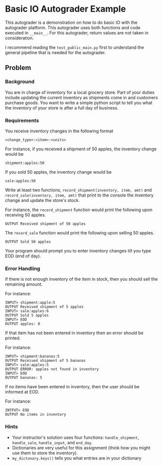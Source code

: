 # Basic IO Autograder Example

This autograder is a demonstration on how to do basic IO with the autograder platform.
This autograder uses both functions and code executed in `__main__`. For this autograder, return values
are not taken in consideration.

I recommend reading the `test_public_main.py` first to understand the general pipeline
that is needed for the autograder.


## Problem

### Background

You are in charge of inventory for a local grocery store. Part of your duties include updating the current inventory as 
shipments come in and customers purchase goods. You want to write a simple python script to tell you what the inventory 
of your store is after a full day of business.

### Requirements
You receive inventory changes in the following format
```text
<change_type>:<item>:<units>
```

For instance, if you received a shipment of 50 apples, the inventory change would be

```text
shipment:apples:50
```

If you sold 50 apples, the inventory change would be
```text
sale:apples:50
```

Write at least two functions, `record_shipment(inventory, item, amt)` and `record_sale(inventory, item, amt)` that print to the console the 
inventory change and update the store's stock.

For instance, the `record_shipment` function would print the following upon receiving 50 apples.
```text
OUTPUT Received shipment of 50 apples
```

The `record_sale` function would print the following upon selling 50 apples.

```text
OUTPUT Sold 50 apples
```

Your program should prompt you to enter inventory changes till you type EOD (end of day).

### Error Handling
If there is not enough inventory of the item in stock, then you should sell the remaining amount.

For instance:

```text
INPUT> shipment:apple:5
OUTPUT Received shipment of 5 apples
INPUT> sale:apples:6
OUTPUT Sold 5 apples
INPUT> EOD
OUTPUT apples: 0
```

If that item has not been entered in inventory then an error should be printed.

For instance:

```text
INPUT> shipment:bananas:5
OUTPUT Received shipment of 5 bananas
INPUT> sale:apples:5
OUTPUT ERROR: apples not found in inventory
INPUT> EOD
OUTPUT bananas: 5
```


If no items have been entered in inventory, then the user should be informed at EOD.

For instance:

```text
INTPUT> EOD
OUTPUT No items in inventory
```


### Hints

- Your instructor's solution uses four functions: `handle_shipment`, `handle_sale`, `handle_input`, and `end_day`.
- Dictionaries are very useful for this assignment (think how you might use them to store the inventory).
- `my_dictonary.keys()` tells you what entries are in your dictionary


